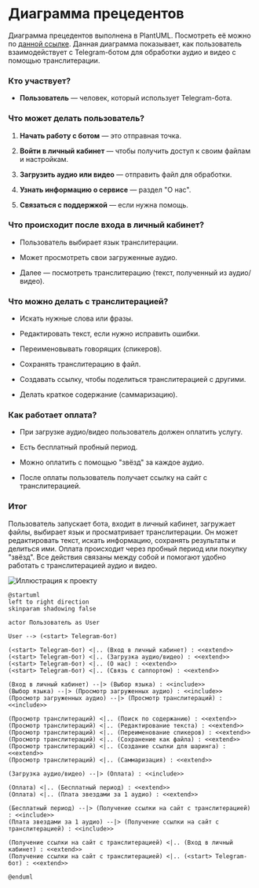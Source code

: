 # Диаграмма прецедентов

Диаграмма прецедентов выполнена в PlantUML. Посмотреть её можно по [данной ссылке](https://drive.google.com/file/d/1wPwlprMaF_cbWEdHxZaFzzBKDfEV3Rk3/view?usp=sharing). Данная диаграмма показывает, как пользователь взаимодействует с Telegram-ботом для обработки аудио и видео с помощью транслитерации.

### Кто участвует?

- **Пользователь** — человек, который использует Telegram-бота.

### Что может делать пользователь?

1. **Начать работу с ботом** — это отправная точка.

2. **Войти в личный кабинет** — чтобы получить доступ к своим файлам и настройкам.

3. **Загрузить аудио или видео** — отправить файл для обработки.

4. **Узнать информацию о сервисе** — раздел "О нас".

5. **Связаться с поддержкой** — если нужна помощь.

### Что происходит после входа в личный кабинет?

- Пользователь выбирает язык транслитерации.

- Может просмотреть свои загруженные аудио.

- Далее — посмотреть транслитерацию (текст, полученный из аудио/видео).

### Что можно делать с транслитерацией?

- Искать нужные слова или фразы.

- Редактировать текст, если нужно исправить ошибки.

- Переименовывать говорящих (спикеров).

- Сохранять транслитерацию в файл.

- Создавать ссылку, чтобы поделиться транслитерацией с другими.

- Делать краткое содержание (саммаризацию).

### Как работает оплата?

- При загрузке аудио/видео пользователь должен оплатить услугу.

- Есть бесплатный пробный период.

- Можно оплатить с помощью "звёзд" за каждое аудио.

- После оплаты пользователь получает ссылку на сайт с транслитерацией.

### Итог

Пользователь запускает бота, входит в личный кабинет, загружает файлы, выбирает язык и просматривает транслитерации. Он может редактировать текст, искать информацию, сохранять результаты и делиться ими. Оплата происходит через пробный период или покупку "звёзд". Все действия связаны между собой и помогают удобно работать с транслитерацией аудио и видео.

![Иллюстрация к проекту]([https://github.com/retisanse/laterlistener/blob/main/Диаграмма_прецедентов.png)


    @startuml
    left to right direction
    skinparam shadowing false
    
    actor Пользователь as User
    
    User --> (<start> Telegram-бот)
    
    (<start> Telegram-бот) <|.. (Вход в личный кабинет) : <<extend>>
    (<start> Telegram-бот) <|.. (Загрузка аудио/видео) : <<extend>>
    (<start> Telegram-бот) <|.. (О нас) : <<extend>>
    (<start> Telegram-бот) <|.. (Связь с саппортом) : <<extend>>
    
    (Вход в личный кабинет) --|> (Выбор языка) : <<include>>
    (Выбор языка) --|> (Просмотр загруженных аудио) : <<include>>
    (Просмотр загруженных аудио) --|> (Просмотр транслитераций) : <<include>>
    
    (Просмотр транслитераций) <|.. (Поиск по содержанию) : <<extend>>
    (Просмотр транслитераций) <|.. (Редактирование текста) : <<extend>>
    (Просмотр транслитераций) <|.. (Переименование спикеров) : <<extend>>
    (Просмотр транслитераций) <|.. (Сохранение как файла) : <<extend>>
    (Просмотр транслитераций) <|.. (Создание ссылки для шаринга) : <<extend>>
    (Просмотр транслитераций) <|.. (Саммаризация) : <<extend>>
    
    (Загрузка аудио/видео) --|> (Оплата) : <<include>>
    
    (Оплата) <|.. (Бесплатный период) : <<extend>>
    (Оплата) <|.. (Плата звездами за 1 аудио) : <<extend>>
    
    (Бесплатный период) --|> (Получение ссылки на сайт с транслитерацией) : <<include>>
    (Плата звездами за 1 аудио) --|> (Получение ссылки на сайт с транслитерацией) : <<include>>
    
    (Получение ссылки на сайт с транслитерацией) <|.. (Вход в личный кабинет) : <<extend>>
    (Получение ссылки на сайт с транслитерацией) <|.. (<start> Telegram-бот) : <<extend>>
    
    @enduml
